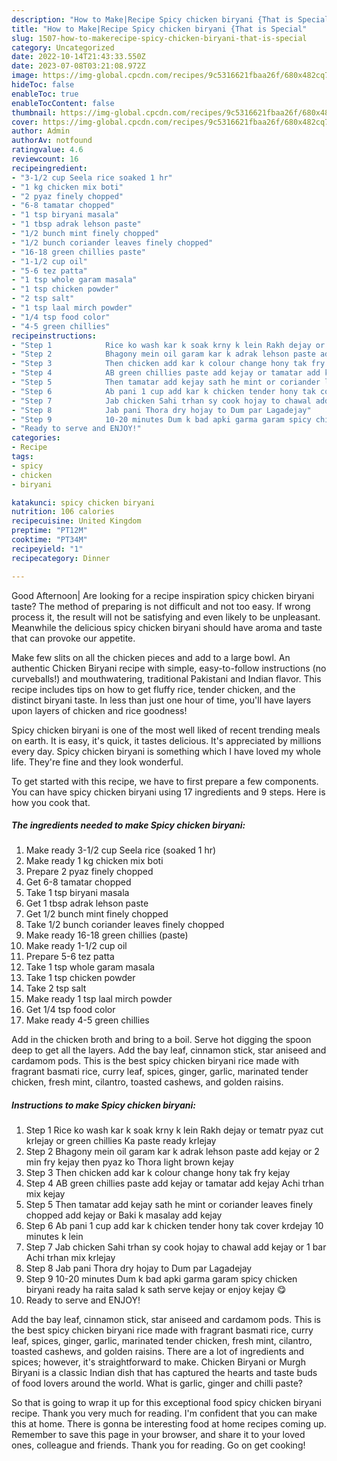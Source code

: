 ```yaml
---
description: "How to Make|Recipe Spicy chicken biryani {That is Special"
title: "How to Make|Recipe Spicy chicken biryani {That is Special"
slug: 1507-how-to-makerecipe-spicy-chicken-biryani-that-is-special
category: Uncategorized
date: 2022-10-14T21:43:33.550Z
date: 2023-07-08T03:21:08.972Z
image: https://img-global.cpcdn.com/recipes/9c5316621fbaa26f/680x482cq70/spicy-chicken-biryani-recipe-main-photo.jpg
hideToc: false
enableToc: true
enableTocContent: false
thumbnail: https://img-global.cpcdn.com/recipes/9c5316621fbaa26f/680x482cq70/spicy-chicken-biryani-recipe-main-photo.jpg
cover: https://img-global.cpcdn.com/recipes/9c5316621fbaa26f/680x482cq70/spicy-chicken-biryani-recipe-main-photo.jpg
author: Admin
authorAv: notfound
ratingvalue: 4.6
reviewcount: 16
recipeingredient:
- "3-1/2 cup Seela rice soaked 1 hr"
- "1 kg chicken mix boti"
- "2 pyaz finely chopped"
- "6-8 tamatar chopped"
- "1 tsp biryani masala"
- "1 tbsp adrak lehson paste"
- "1/2 bunch mint finely chopped"
- "1/2 bunch coriander leaves finely chopped"
- "16-18 green chillies paste"
- "1-1/2 cup oil"
- "5-6 tez patta"
- "1 tsp whole garam masala"
- "1 tsp chicken powder"
- "2 tsp salt"
- "1 tsp laal mirch powder"
- "1/4 tsp food color"
- "4-5 green chillies"
recipeinstructions:
- "Step 1            Rice ko wash kar k soak krny k lein Rakh dejay or tematr pyaz cut krlejay or green chillies Ka paste ready krlejay"
- "Step 2            Bhagony mein oil garam kar k adrak lehson paste add kejay or 2 min fry kejay then pyaz ko Thora light brown kejay"
- "Step 3            Then chicken add kar k colour change hony tak fry kejay"
- "Step 4            AB green chillies paste add kejay or tamatar add kejay Achi trhan mix kejay"
- "Step 5            Then tamatar add kejay sath he mint or coriander leaves finely chopped add kejay or Baki k masalay add kejay"
- "Step 6            Ab pani 1 cup add kar k chicken tender hony tak cover krdejay 10 minutes k lein"
- "Step 7            Jab chicken Sahi trhan sy cook hojay to chawal add kejay or 1 bar Achi trhan mix krlejay"
- "Step 8            Jab pani Thora dry hojay to Dum par Lagadejay"
- "Step 9            10-20 minutes Dum k bad apki garma garam spicy chicken biryani ready ha raita salad k sath serve kejay or enjoy kejay 😋"
- "Ready to serve and ENJOY!"
categories:
- Recipe
tags:
- spicy
- chicken
- biryani

katakunci: spicy chicken biryani 
nutrition: 106 calories
recipecuisine: United Kingdom
preptime: "PT12M"
cooktime: "PT34M"
recipeyield: "1"
recipecategory: Dinner

---
```



Good Afternoon| Are looking for a recipe inspiration spicy chicken biryani taste? The method of preparing is not difficult and not too easy. If wrong process it, the result will not be satisfying and even likely to be unpleasant. Meanwhile the delicious spicy chicken biryani should have aroma and taste that can provoke our appetite.





Make few slits on all the chicken pieces and add to a large bowl. An authentic Chicken Biryani recipe with simple, easy-to-follow instructions (no curveballs!) and mouthwatering, traditional Pakistani and Indian flavor. This recipe includes tips on how to get fluffy rice, tender chicken, and the distinct biryani taste. In less than just one hour of time, you&#39;ll have layers upon layers of chicken and rice goodness!

Spicy chicken biryani is one of the most well liked of recent trending meals on earth. It is easy, it's quick, it tastes delicious. It's appreciated by millions every day. Spicy chicken biryani is something which I have loved my whole life. They're fine and they look wonderful.


To get started with this recipe, we have to first prepare a few components. You can have spicy chicken biryani using 17 ingredients and 9 steps. Here is how you cook that.

<!--inarticleads1-->

##### The ingredients needed to make Spicy chicken biryani:

1. Make ready 3-1/2 cup Seela rice (soaked 1 hr)
1. Make ready 1 kg chicken mix boti
1. Prepare 2 pyaz finely chopped
1. Get 6-8 tamatar chopped
1. Take 1 tsp biryani masala
1. Get 1 tbsp adrak lehson paste
1. Get 1/2 bunch mint finely chopped
1. Take 1/2 bunch coriander leaves finely chopped
1. Make ready 16-18 green chillies (paste)
1. Make ready 1-1/2 cup oil
1. Prepare 5-6 tez patta
1. Take 1 tsp whole garam masala
1. Take 1 tsp chicken powder
1. Take 2 tsp salt
1. Make ready 1 tsp laal mirch powder
1. Get 1/4 tsp food color
1. Make ready 4-5 green chillies


Add in the chicken broth and bring to a boil. Serve hot digging the spoon deep to get all the layers. Add the bay leaf, cinnamon stick, star aniseed and cardamom pods. This is the best spicy chicken biryani rice made with fragrant basmati rice, curry leaf, spices, ginger, garlic, marinated tender chicken, fresh mint, cilantro, toasted cashews, and golden raisins. 

<!--inarticleads2-->

##### Instructions to make Spicy chicken biryani:

1. Step 1            Rice ko wash kar k soak krny k lein Rakh dejay or tematr pyaz cut krlejay or green chillies Ka paste ready krlejay
1. Step 2            Bhagony mein oil garam kar k adrak lehson paste add kejay or 2 min fry kejay then pyaz ko Thora light brown kejay
1. Step 3            Then chicken add kar k colour change hony tak fry kejay
1. Step 4            AB green chillies paste add kejay or tamatar add kejay Achi trhan mix kejay
1. Step 5            Then tamatar add kejay sath he mint or coriander leaves finely chopped add kejay or Baki k masalay add kejay
1. Step 6            Ab pani 1 cup add kar k chicken tender hony tak cover krdejay 10 minutes k lein
1. Step 7            Jab chicken Sahi trhan sy cook hojay to chawal add kejay or 1 bar Achi trhan mix krlejay
1. Step 8            Jab pani Thora dry hojay to Dum par Lagadejay
1. Step 9            10-20 minutes Dum k bad apki garma garam spicy chicken biryani ready ha raita salad k sath serve kejay or enjoy kejay 😋
1. Ready to serve and ENJOY!

Add the bay leaf, cinnamon stick, star aniseed and cardamom pods. This is the best spicy chicken biryani rice made with fragrant basmati rice, curry leaf, spices, ginger, garlic, marinated tender chicken, fresh mint, cilantro, toasted cashews, and golden raisins. There are a lot of ingredients and spices; however, it&#39;s straightforward to make. Chicken Biryani or Murgh Biryani is a classic Indian dish that has captured the hearts and taste buds of food lovers around the world. What is garlic, ginger and chilli paste? 

So that is going to wrap it up for this exceptional food spicy chicken biryani recipe. Thank you very much for reading. I'm confident that you can make this at home. There is gonna be interesting food at home recipes coming up. Remember to save this page in your browser, and share it to your loved ones, colleague and friends. Thank you for reading. Go on get cooking!
